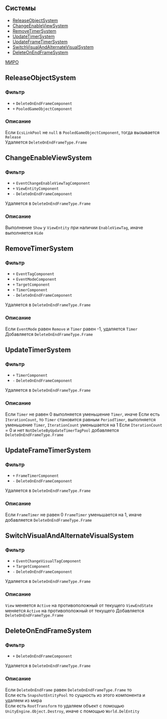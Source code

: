 ## Системы

-   [ReleaseObjectSystem](#ReleaseObjectSystem)
-   [ChangeEnableViewSystem](#ChangeEnableViewSystem)
-   [RemoveTimerSystem](#RemoveTimerSystem)
-   [UpdateTimerSystem](#UpdateTimerSystem)
-   [UpdateFrameTimerSystem](#UpdateFrameTimerSystem)
-   [SwitchVisualAndAlternateVisualSystem](#SwitchVisualAndAlternateVisualSystem)
-   [DeleteOnEndFrameSystem](#DeleteOnEndFrameSystem)

[МИРО](https://miro.com/app/board/uXjVPrjYGFk=/?moveToWidget=3458764605611778059&cot=10)

## ReleaseObjectSystem

### Фильтр

-   `+` `DeleteOnEndFrameComponent`
-   `+` `PooledGameObjectComponent`

### Описание

Если `EcsLinkPool` не `null` в `PooledGameObjectComponent`, тогда вызывается `Release`  
Удаляется `DeleteOnEndFrameType.Frame`

## ChangeEnableViewSystem

### Фильтр

-   `+` `EventChangeEnableViewTagComponent`
-   `+` `ViewEntityComponent`
-   `-` `DeleteOnEndFrameComponent`

Удаляется в `DeleteOnEndFrameType.Frame`

### Описание

Выполнение `Show` у `ViewEntity` при наличии `EnableViewTag`, иначе выполняется `Hide`

## RemoveTimerSystem

### Фильтр

-   `+` `EventTagComponent`
-   `+` `EventModeComponent`
-   `+` `TargetComponent`
-   `+` `TimerComponent`
-   `-` `DeleteOnEndFrameComponent`

Удаляется в `DeleteOnEndFrameType.Frame`

### Описание

Если `EventMode` равен `Remove` и `Timer` равен -1, удаляется `Timer`
Добавляется `DeleteOnEndFrameType.Frame`

## UpdateTimerSystem

### Фильтр

-   `+` `TimerComponent`
-   `-` `DeleteOnEndFrameComponent`

Удаляется в `DeleteOnEndFrameType.Frame`

### Описание

Если `Timer` не равен 0 выполняется уменьшение `Timer`, иначе
Если есть `IterationCount`, то `Timer` становится равным `PeriodTimer`, выполняется уменьшение `Timer`, `IterationCount` уменьшается на 1
Если `IterationCount` = 0 и нет `NotDeleteByUpdateTimerTagPool` добавляется `DeleteOnEndFrameType.Frame`

## UpdateFrameTimerSystem

### Фильтр

-   `+` `FrameTimerComponent`
-   `-` `DeleteOnEndFrameComponent`

Удаляется в `DeleteOnEndFrameType.Frame`

### Описание

Если `FrameTimer` не равен 0 `FrameTimer` уменьшается на 1, иначе добавляется `DeleteOnEndFrameType.Frame`

## SwitchVisualAndAlternateVisualSystem

### Фильтр

-   `+` `EventChangeVisualTagComponent`
-   `+` `TargetComponent`
-   `-` `DeleteOnEndFrameComponent`

Удаляется в `DeleteOnEndFrameType.Frame`

### Описание

`View` меняется `Active` на противоположный от текущего
`ViewEndState` меняется `Active` на противоположный от текущего
Добавляется `DeleteOnEndFrameType.Frame`

## DeleteOnEndFrameSystem

### Фильтр

-   `+` `DeleteOnEndFrameComponent`

Удаляется в `DeleteOnEndFrameType.Frame`

### Описание

Если `DeleteOnEndFrame` равен `DeleteOnEndFrameType.Frame` то  
Если есть `SnapshotEntityPool` то сущность из этого компонента и удаляем из мира  
Если есть `RootTransform` то удаляем объект с помощью `UnityEngine.Object.Destroy`, иначе с помощью `World.DelEntity`
